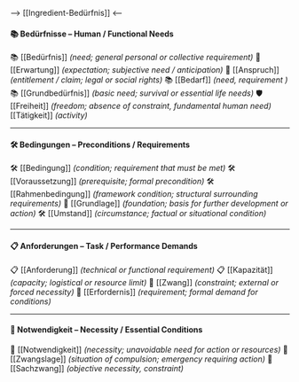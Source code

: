 --> [[Ingredient-Bedürfnis]] <--
#### 📚 Bedürfnisse – Human / Functional Needs

📚 [[Bedürfnis]] *(need; general personal or collective requirement)*
🎯 [[Erwartung]] *(expectation; subjective need / anticipation)*
🎯 [[Anspruch]] *(entitlement / claim; legal or social rights)*
📚 [[Bedarf]] *(need, requirement  )*
📚 [[Grundbedürfnis]] *(basic need; survival or essential life needs)*
🛡️ [[Freiheit]] *(freedom; absence of constraint, fundamental human need)*
[[Tätigkeit]] *(activity)*


---

#### 🛠️ Bedingungen – Preconditions / Requirements

🛠️ [[Bedingung]] *(condition; requirement that must be met)*
🛠️ [[Voraussetzung]] *(prerequisite; formal precondition)*
🛠️ [[Rahmenbedingung]] *(framework condition; structural surrounding requirements)*
🧱 [[Grundlage]] *(foundation; basis for further development or action)*
🛠️ [[Umstand]] *(circumstance; factual or situational condition)*

---

#### 📋 Anforderungen – Task / Performance Demands

📋 [[Anforderung]] *(technical or functional requirement)*
📋 [[Kapazität]] *(capacity; logistical or resource limit)*
🧲 [[Zwang]] *(constraint; external or forced necessity)*
🧲 [[Erfordernis]] *(requirement; formal demand for conditions)*

---

#### 🎯 Notwendigkeit – Necessity / Essential Conditions

🎯 [[Notwendigkeit]] *(necessity; unavoidable need for action or resources)*
🎯 [[Zwangslage]] *(situation of compulsion; emergency requiring action)*
🚧 [[Sachzwang]] *(objective necessity, constraint)*

